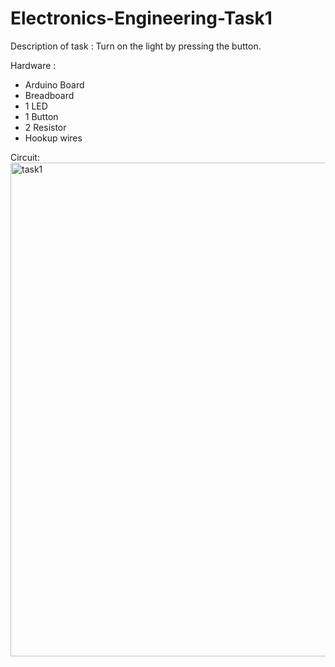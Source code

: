 # Electronics-Engineering-Task1

Description of task :
Turn on the light by pressing the button.

Hardware :
- Arduino Board
- Breadboard
-  1 LED
-  1 Button
- 2 Resistor 
- Hookup wires

Circuit:
<img width="790" alt="task1" src="https://github.com/LuluwaM/Electronics-Engineering-Task1/assets/113927014/f7509e96-ae8f-442e-918d-4d17363c17e8">

